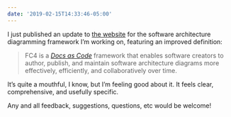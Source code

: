```yaml
---
date: '2019-02-15T14:33:46-05:00'
---
```

I just published an update to [the website](https://fundingcircle.github.io/fc4-framework/) for the software architecture diagramming framework I’m working on, featuring an improved definition:

> FC4 is a [_Docs as Code_](https://www.writethedocs.org/guide/docs-as-code/) framework that enables software creators to author, publish, and maintain software architecture diagrams more effectively, efficiently, and collaboratively over time.

It’s quite a mouthful, I know, but I’m feeling good about it. It feels clear, comprehensive, and usefully specific.

Any and all feedback, suggestions, questions, etc would be welcome!
